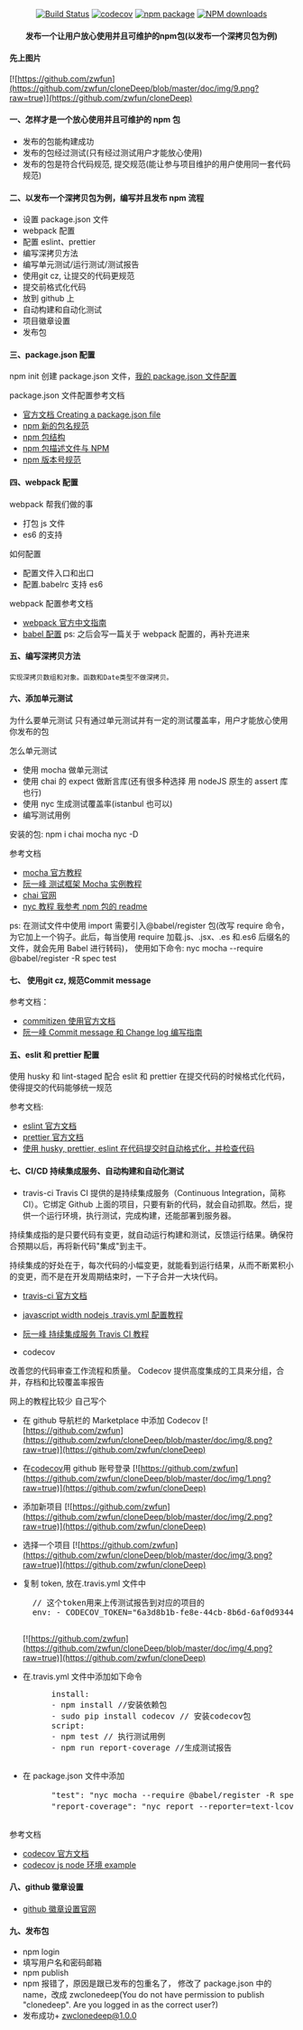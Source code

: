 <div align="center">

[![Build Status](https://travis-ci.org/zwfun/cloneDeep.svg?branch=master)](https://travis-ci.org/zwfun/cloneDeep) [![codecov](https://codecov.io/gh/zwfun/cloneDeep/branch/master/graph/badge.svg)](https://codecov.io/gh/zwfun/cloneDeep) [![npm package](https://img.shields.io/npm/v/zwclonedeep.svg?style=flat-square)](https://www.npmjs.org/package/zwclonedeep)
[![NPM downloads](http://img.shields.io/npm/dm/zwclonedeep.svg?style=flat-square)](http://npmjs.com/zwclonedeep)

</div>

<h4 align="center">
发布一个让用户放心使用并且可维护的npm包(以发布一个深拷贝包为例)
</h4>

#### 先上图片

[![https://github.com/zwfun](https://github.com/zwfun/cloneDeep/blob/master/doc/img/9.png?raw=true)](https://github.com/zwfun/cloneDeep)

#### 一、怎样才是一个放心使用并且可维护的 npm 包

-   发布的包能构建成功
-   发布的包经过测试(只有经过测试用户才能放心使用)
-   发布的包是符合代码规范, 提交规范(能让参与项目维护的用户使用同一套代码规范)

#### 二、以发布一个深拷贝包为例，编写并且发布 npm 流程

-   设置 package.json 文件
-   webpack 配置
-   配置 eslint、prettier
-   编写深拷贝方法
-   编写单元测试/运行测试/测试报告
-   使用git cz, 让提交的代码更规范
-   提交前格式化代码
-   放到 github 上
-   自动构建和自动化测试
-   项目徽章设置
-   发布包

#### 三、package.json 配置

npm init 创建 package.json 文件，[我的 package.json 文件配置](https://github.com/zwfun/cloneDeep/blob/master/package.json)

package.json 文件配置参考文档

-   [官方文档 Creating a package.json file](https://docs.npmjs.com/creating-a-package-json-file)
-   [npm 新的包名规范](https://www.jianshu.com/p/7dc0083f30a6)
-   [npm 包结构](https://www.kancloud.cn/simon_chang/srqcnodejs/200134)
-   [npm 包描述文件与 NPM](https://www.kancloud.cn/simon_chang/srqcnodejs/200135)
-   [npm 版本号规范](https://semver.org/lang/zh-CN/)

#### 四、webpack 配置

webpack 帮我们做的事

-   打包 js 文件
-   es6 的支持

如何配置

-   配置文件入口和出口
-   配置.babelrc 支持 es6

webpack 配置参考文档

-   [webpack 官方中文指南](https://webpack.docschina.org/guides/)
-   [babel 配置](https://babeljs.io/setup#installation)
    ps: 之后会写一篇关于 webpack 配置的，再补充进来



#### 五、编写深拷贝方法

    实现深拷贝数组和对象。函数和Date类型不做深拷贝。

#### 六、添加单元测试

为什么要单元测试
只有通过单元测试并有一定的测试覆盖率，用户才能放心使用你发布的包

怎么单元测试

-   使用 mocha 做单元测试
-   使用 chai 的 expect 做断言库(还有很多种选择 用 nodeJS 原生的 assert 库也行)
-   使用 nyc 生成测试覆盖率(istanbul 也可以)
-   编写测试用例

安装的包: npm i chai mocha nyc -D

参考文档

-   [mocha 官方教程](https://mochajs.org/)
-   [阮一峰 测试框架 Mocha 实例教程](http://www.ruanyifeng.com/blog/2015/12/a-mocha-tutorial-of-examples.html)
-   [chai 官网](https://www.chaijs.com/guide/styles/#expect)
-   [nyc 教程 我参考 npm 包的 readme](https://www.npmjs.com/package/nyc)

ps: 在测试文件中使用 import 需要引入@babel/register 包(改写 require 命令，为它加上一个钩子。此后，每当使用 require 加载.js、.jsx、.es 和.es6 后缀名的文件，就会先用 Babel 进行转码)， 使用如下命令: nyc mocha --require @babel/register -R spec test

#### 七、 使用git cz, 规范Commit message

参考文档：
- [commitizen 使用官方文档](https://github.com/commitizen/cz-cli)
- [阮一峰 Commit message 和 Change log 编写指南](http://www.ruanyifeng.com/blog/2016/01/commit_message_change_log.html)

#### 五、eslit 和 prettier 配置

使用 husky 和 lint-staged 配合 eslit 和 prettier 在提交代码的时候格式化代码，使得提交的代码能够统一规范

参考文档:

-   [eslint 官方文档](https://cn.eslint.org/docs/user-guide/getting-started)
-   [prettier 官方文档](https://prettier.io/docs/en/install.html)
-   [使用 husky, prettier, eslint 在代码提交时自动格式化，并检查代码](https://juejin.im/post/5bf36163e51d45360069e0e8)

#### 七、CI/CD 持续集成服务、自动构建和自动化测试

-   travis-ci
    Travis CI 提供的是持续集成服务（Continuous Integration，简称 CI）。它绑定 Github 上面的项目，只要有新的代码，就会自动抓取。然后，提供一个运行环境，执行测试，完成构建，还能部署到服务器。

持续集成指的是只要代码有变更，就自动运行构建和测试，反馈运行结果。确保符合预期以后，再将新代码"集成"到主干。

持续集成的好处在于，每次代码的小幅变更，就能看到运行结果，从而不断累积小的变更，而不是在开发周期结束时，一下子合并一大块代码。

-   [travis-ci 官方文档](https://docs.travis-ci.com/)
-   [javascript width nodejs .travis.yml 配置教程](https://docs.travis-ci.com/user/languages/javascript-with-nodejs/)
-   [阮一峰 持续集成服务 Travis CI 教程](http://www.ruanyifeng.com/blog/2017/12/travis_ci_tutorial.html)

-   codecov

改善您的代码审查工作流程和质量。 Codecov 提供高度集成的工具来分组，合并，存档和比较覆盖率报告

网上的教程比较少 自己写个

-   在 github 导航栏的 Marketplace 中添加 Codecov
    [![https://github.com/zwfun](https://github.com/zwfun/cloneDeep/blob/master/doc/img/8.png?raw=true)](https://github.com/zwfun/cloneDeep)

-   在[codecov](https://codecov.io/)用 github 账号登录
    [![https://github.com/zwfun](https://github.com/zwfun/cloneDeep/blob/master/doc/img/1.png?raw=true)](https://github.com/zwfun/cloneDeep)

-   添加新项目
    [![https://github.com/zwfun](https://github.com/zwfun/cloneDeep/blob/master/doc/img/2.png?raw=true)](https://github.com/zwfun/cloneDeep)
-   选择一个项目
    [![https://github.com/zwfun](https://github.com/zwfun/cloneDeep/blob/master/doc/img/3.png?raw=true)](https://github.com/zwfun/cloneDeep)
-   复制 token, 放在.travis.yml 文件中
      <pre>
      // 这个token用来上传测试报告到对应的项目的
      env: - CODECOV_TOKEN="6a3d8b1b-fe8e-44cb-8b6d-6af0d9344adc" 
      </pre>
    [![https://github.com/zwfun](https://github.com/zwfun/cloneDeep/blob/master/doc/img/4.png?raw=true)](https://github.com/zwfun/cloneDeep)

*   在.travis.yml 文件中添加如下命令
      <pre>
          install:
          - npm install //安装依赖包
          - sudo pip install codecov // 安装codecov包
          script:
          - npm test // 执行测试用例
          - npm run report-coverage //生成测试报告
      </pre>
*   在 package.json 文件中添加
      <pre>
          "test": "nyc mocha --require @babel/register -R spec test", // 执行测试用例
          "report-coverage": "nyc report --reporter=text-lcov > coverage.lcov && codecov" // 上传测试报告
      </pre>

参考文档

-   [codecov 官方文档](https://docs.codecov.io/docs)
-   [codecov js node 环境 example](https://github.com/codecov/example-node)

#### 八、github 徽章设置

-   [github 徽章设置官网](https://shields.io/)

#### 九、发布包

-   npm login
-   填写用户名和密码邮箱
-   npm publish
-   npm 报错了，原因是跟已发布的包重名了， 修改了 package.json 中的 name，改成 zwclonedeep(You do not have permission to publish "clonedeep". Are you logged in as the correct user?)
-   发布成功+ zwclonedeep@1.0.0
